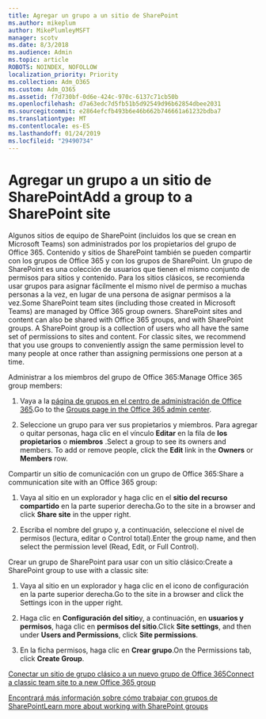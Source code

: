 ```yaml
---
title: Agregar un grupo a un sitio de SharePoint
ms.author: mikeplum
author: MikePlumleyMSFT
manager: scotv
ms.date: 8/3/2018
ms.audience: Admin
ms.topic: article
ROBOTS: NOINDEX, NOFOLLOW
localization_priority: Priority
ms.collection: Adm_O365
ms.custom: Adm_O365
ms.assetid: f7d730bf-0d6e-424c-970c-6137c71cb50b
ms.openlocfilehash: d7a63edc7d5fb51b5d92549d96b62854dbee2031
ms.sourcegitcommit: e2864efcfb493b6e46b662b746661a61232bdba7
ms.translationtype: MT
ms.contentlocale: es-ES
ms.lasthandoff: 01/24/2019
ms.locfileid: "29490734"
---
```

# <a name="add-a-group-to-a-sharepoint-site"></a><span data-ttu-id="90296-102">Agregar un grupo a un sitio de SharePoint</span><span class="sxs-lookup"><span data-stu-id="90296-102">Add a group to a SharePoint site</span></span>

<span data-ttu-id="90296-p101">Algunos sitios de equipo de SharePoint (incluidos los que se crean en Microsoft Teams) son administrados por los propietarios del grupo de Office 365. Contenido y sitios de SharePoint también se pueden compartir con los grupos de Office 365 y con los grupos de SharePoint. Un grupo de SharePoint es una colección de usuarios que tienen el mismo conjunto de permisos para sitios y contenido. Para los sitios clásicos, se recomienda usar grupos para asignar fácilmente el mismo nivel de permiso a muchas personas a la vez, en lugar de una persona de asignar permisos a la vez.</span><span class="sxs-lookup"><span data-stu-id="90296-p101">Some SharePoint team sites (including those created in Microsoft Teams) are managed by Office 365 group owners. SharePoint sites and content can also be shared with Office 365 groups, and with SharePoint groups. A SharePoint group is a collection of users who all have the same set of permissions to sites and content. For classic sites, we recommend that you use groups to conveniently assign the same permission level to many people at once rather than assigning permissions one person at a time.</span></span>
  
<span data-ttu-id="90296-107">Administrar a los miembros del grupo de Office 365:</span><span class="sxs-lookup"><span data-stu-id="90296-107">Manage Office 365 group members:</span></span>
  
1. <span data-ttu-id="90296-108">Vaya a la [página de grupos en el centro de administración de Office 365](https://portal.office.com/adminportal/home#/groups).</span><span class="sxs-lookup"><span data-stu-id="90296-108">Go to the [Groups page in the Office 365 admin center](https://portal.office.com/adminportal/home#/groups).</span></span>
    
2. <span data-ttu-id="90296-p102">Seleccione un grupo para ver sus propietarios y miembros. Para agregar o quitar personas, haga clic en el vínculo **Editar** en la fila de **los propietarios** o **miembros** .</span><span class="sxs-lookup"><span data-stu-id="90296-p102">Select a group to see its owners and members. To add or remove people, click the **Edit** link in the **Owners** or **Members** row.</span></span> 
    
<span data-ttu-id="90296-111">Compartir un sitio de comunicación con un grupo de Office 365:</span><span class="sxs-lookup"><span data-stu-id="90296-111">Share a communication site with an Office 365 group:</span></span>
  
1. <span data-ttu-id="90296-112">Vaya al sitio en un explorador y haga clic en el **sitio del recurso compartido** en la parte superior derecha.</span><span class="sxs-lookup"><span data-stu-id="90296-112">Go to the site in a browser and click **Share site** in the upper right.</span></span> 
    
2. <span data-ttu-id="90296-113">Escriba el nombre del grupo y, a continuación, seleccione el nivel de permisos (lectura, editar o Control total).</span><span class="sxs-lookup"><span data-stu-id="90296-113">Enter the group name, and then select the permission level (Read, Edit, or Full Control).</span></span>
    
<span data-ttu-id="90296-114">Crear un grupo de SharePoint para usar con un sitio clásico:</span><span class="sxs-lookup"><span data-stu-id="90296-114">Create a SharePoint group to use with a classic site:</span></span>
  
1. <span data-ttu-id="90296-115">Vaya al sitio en un explorador y haga clic en el icono de configuración en la parte superior derecha.</span><span class="sxs-lookup"><span data-stu-id="90296-115">Go to the site in a browser and click the Settings icon in the upper right.</span></span>
    
2. <span data-ttu-id="90296-116">Haga clic en **Configuración del sitio**y, a continuación, en **usuarios y permisos**, haga clic en **permisos del sitio**.</span><span class="sxs-lookup"><span data-stu-id="90296-116">Click **Site settings**, and then under **Users and Permissions**, click **Site permissions**.</span></span>
    
3. <span data-ttu-id="90296-117">En la ficha permisos, haga clic en **Crear grupo**.</span><span class="sxs-lookup"><span data-stu-id="90296-117">On the Permissions tab, click **Create Group**.</span></span>
    
[<span data-ttu-id="90296-118">Conectar un sitio de grupo clásico a un nuevo grupo de Office 365</span><span class="sxs-lookup"><span data-stu-id="90296-118">Connect a classic team site to a new Office 365 group</span></span>](https://go.microsoft.com/fwlink/?linkid=2008654)
  
[<span data-ttu-id="90296-119">Encontrará más información sobre cómo trabajar con grupos de SharePoint</span><span class="sxs-lookup"><span data-stu-id="90296-119">Learn more about working with SharePoint groups</span></span>](https://go.microsoft.com/fwlink/?linkid=874658)
  

